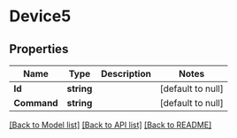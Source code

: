 # Device5

## Properties
Name | Type | Description | Notes
------------ | ------------- | ------------- | -------------
**Id** | **string** |  | [default to null]
**Command** | **string** |  | [default to null]

[[Back to Model list]](../README.md#documentation-for-models) [[Back to API list]](../README.md#documentation-for-api-endpoints) [[Back to README]](../README.md)


